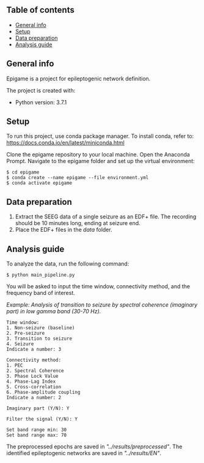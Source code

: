 ## Table of contents
* [General info](#general-info)
* [Setup](#setup)
* [Data preparation](#data-preparation)
* [Analysis guide](#analysis-guide)

## General info
Epigame is a project for epileptogenic network definition. 

The project is created with:
* Python version: 3.7.1
	
## Setup
To run this project, use conda package manager.
To install conda, refer to: https://docs.conda.io/en/latest/miniconda.html

Clone the epigame repository to your local machine.
Open the Anaconda Prompt. Navigate to the epigame folder and set up the virtual environment:
```
$ cd epigame
$ conda create --name epigame --file environment.yml
$ conda activate epigame
```

## Data preparation
1. Extract the SEEG data of a single seizure as an EDF+ file. The recording should be 10 minutes long, ending at seizure end.
2. Place the EDF+ files in the _data_ folder.

## Analysis guide

To analyze the data, run the following command:

````
$ python main_pipeline.py
````

You will be asked to input the time window, connectivity method, and the frequency band of interest. 

_Example: Analysis of transition to seizure by spectral coherence (imaginary part) in low gamma band (30-70 Hz)._

````
Time window:
1. Non-seizure (baseline)
2. Pre-seizure
3. Transition to seizure
4. Seizure
Indicate a number: 3

Connectivity method:
1. PEC
2. Spectral Coherence
3. Phase Lock Value
4. Phase-Lag Index
5. Cross-correlation
6. Phase-amplitude coupling
Indicate a number: 2

Imaginary part (Y/N): Y

Filter the signal (Y/N): Y

Set band range min: 30
Set band range max: 70
````

The preprocessed epochs are saved in _"../results/preprocessed"_.
The identified epileptogenic networks are saved in _"../results/EN"_.